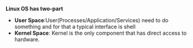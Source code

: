 
**Linux OS has two-part**

 - **User Space**:User(Processes/Application/Services) need to do something and for that a typical interface is shell
 - **Kernel Space**: Kernel is the only component that has direct access to hardware.
<!--stackedit_data:
eyJoaXN0b3J5IjpbMTI4MjYyMzk3Niw0OTc4MTg4MTAsNzMwOT
k4MTE2XX0=
-->